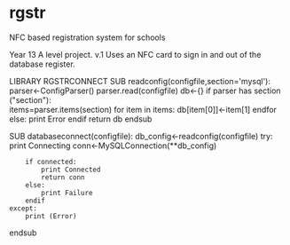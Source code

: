 # rgstr
NFC based registration system for schools

Year 13 A level project. 
v.1 Uses an NFC card to sign in and out of the database register.


LIBRARY RGSTRCONNECT
SUB readconfig(configfile,section='mysql'):
	parser<-ConfigParser()
	parser.read(configfile)
	db<-{}
	if parser has section ("section"):	
		items=parser.items(section)
		for item in items:
			db[item[0]]<-item[1]
		endfor
	else:
		print Error
	endif
	return db
endsub

SUB databaseconnect(configfile):
	db_config<-readconfig(configfile)
	try:
		print Connecting
		conn<-MySQLConnection(**db_config)
		
		if connected:
			print Connected
			return conn
		else:
			print Failure
		endif
	except:
		print (Error)
endsub
